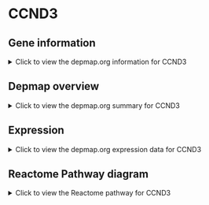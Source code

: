 <h1>CCND3</h1>

<h2>Gene information</h2>
<details>
  <summary>Click to view the depmap.org information for CCND3</summary>
  <p><a href="https://depmap.org/portal/gene/CCND3?tab=about" target="_BLANK">Open page in a new tab...</a></p>
  <iframe src="https://depmap.org/portal/gene/CCND3?tab=about" style="border:none;width:100%;height:800px"></iframe>
</details>

<h2>Depmap overview</h2>
<details>
  <summary>Click to view the depmap.org summary for CCND3</summary>
  <p><a href="https://depmap.org/portal/gene/CCND3?tab=overview" target="_BLANK">Open page in a new tab...</a></p>
  <iframe src="https://depmap.org/portal/gene/CCND3?tab=overview" style="border:none;width:100%;height:800px"></iframe>
</details>

<h2>Expression</h2>
<details>
  <summary>Click to view the depmap.org expression data for CCND3</summary>
  <p><a href="https://depmap.org/portal/gene/CCND3?tab=characterization" target="_BLANK">Open page in a new tab...</a></p>
  <iframe src="https://depmap.org/portal/gene/CCND3?tab=characterization" style="border:none;width:100%;height:800px"></iframe>
</details>



<h2>Reactome Pathway diagram</h2>
<details>
  <summary>Click to view the Reactome pathway for CCND3</summary>
  <p><a href="https://reactome.org/PathwayBrowser/#/R-HSA-8934593" target="_BLANK">Open page in a new tab...</a></p>
  <p>Regulation of RUNX1 Expression and Activity</p>
<iframe src="https://reactome.org/PathwayBrowser/#/R-HSA-8934593" style="border:none;width:100%;height:800px"></iframe>
</details>



